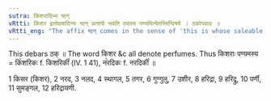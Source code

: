 ```yaml
---
sutra: किशरादिभ्य ष्ठन्
vRtti: किशर इत्येवमादिभ्यः ष्ठन् प्रत्ययो भवति तदस्य पण्यमित्येतस्मिन्विषये । ठकोपवादः ॥
vRtti_eng: "The affix ष्ठन् comes in the sense of 'this is whose saleable commodity,' after the words '_kisara_' &c."
---
```

This debars ठक् ॥ The word किशर &c all denote perfumes. Thus किशराः पण्यमस्य = कि꣡शरिकः f. किशरिकी꣡ (IV. 1 41), न꣡रदिकः f. नरदिकी꣡ ॥

1 किसर (किशर), 2 नरद, 3 नलद, 4 स्थागल, 5 तगर, 6 गुग्गुलु, 7 उशीर,  8 हरिद्रा, 9 हरिद्रु, 10 पर्णी, 11 सुमङ्गल, 12 हरिद्रायणी.
